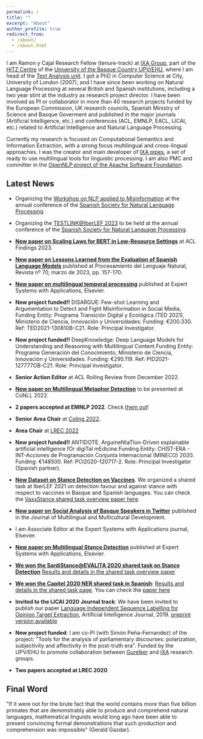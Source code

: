 ```yaml
---
permalink: /
title: ""
excerpt: "About"
author_profile: true
redirect_from:
  - /about/
  - /about.html
---
```


I am Ramon y Cajal Research Fellow (tenure-track) at [IXA Group](http://ixa.eus), part of the [HiTZ Centre](http://hitz.eus) of the [University of the Basque Country UPV/EHU](http://www.ehu.eus), where I am head of the [Text Analysis unit](http://www.hitz.eus/en/nlp). I got a PhD in Computer Science at City, University of London (2007), and I have since been working on Natural Language Processing at several British and Spanish institutions, including a two year stint at the industry as research project director. I have been involved as PI or collaborator in more than 40 research projects funded by the European Commission, UK research councils, Spanish Ministry of Science and Basque Goverment and published in the major journals (Artificial Intelligence, etc.) and conferences (ACL, EMNLP, EACL, IJCAI, etc.) related to Artificial Intelligence and Natural Language Processing.

Currently my research is focused on Computational Semantics and Information Extraction, with a strong focus multilingual and cross-lingual approaches. I was the creator and main developer of [IXA pipes](http://ixa2.si.ehu.es/ixa-pipes), a set of ready to use multilingual tools for linguistic processing. I am also PMC and committer in the [OpenNLP project of the Apache Software Foundation](https://opennlp.apache.org/).

## Latest News

+ Organizing the [Workshop on NLP applied to Misinformation](https://sites.google.com/view/nlp-misinfo-2023/) at the annual conference of the [Spanish Society for Natural Language Processing](http://sepln2023.sepln.org/).

+ Organizing the [TESTLINK@IberLEF 2023](https://e3c.fbk.eu/testlinkiberlef) to be held at the annual conference of the [Spanish Society for Natural Language Processing](http://sepln2023.sepln.org/).

+ **[New paper on Scaling Laws for BERT in Low-Resource Settings](https://aclanthology.org/2023.findings-acl.492/)** at ACL Findings 2023.

+ **[New paper on Lessons Learned from the Evaluation of Spanish Language Models](http://journal.sepln.org/sepln/ojs/ojs/index.php/pln/article/download/6487/3894)** published at Procesamiento del Lenguaje Natural, Revista nº 70, marzo de 2023, pp. 157-170.

+ **[New paper on multilingual temporal processing](https://doi.org/10.1016/j.knosys.2023.110612)** published at Expert Systems with Applications, Elsevier.

+ **New project funded!!** DISARGUE: Few-shot Learning and Argumentation to Detect and Fight Misinformation in Social Media, Funding Entity: Programa Transición Digital y Ecológica (TED 2021), Ministerio de Ciencia, Innovación y Universidades. Funding: €200.330. Ref: TED2021-130810B-C21. Role: Principal Investigator.

+ **New project funded!!** DeepKnowledge: Deep Language Models for Understanding and Reasoning with Multilingual Content.Funding Entity: Programa Generación del Conocimiento, Ministerio de Ciencia, Innovación y Universidades. Funding: €295.119. Ref: PID2021-127777OB-C21. Role: Principal Investigator.

+ **Senior Action Editor** at ACL Rolling Review from December 2022.

+ **[New paper on Multilingual Metaphor Detection](https://arxiv.org/pdf/2210.10358)** to be presented at CoNLL 2022.
+ **2 papers accepted at EMNLP 2022**. Check [them out](https://ragerri.github.io/publications/)!

+ **Senior Area Chair** at [Coling 2022](https://coling2022.org).

+ **Area Chair** at [LREC 2022](https://lrec2022.lrec-conf.org/en/committees/area-chairs/)

+ **New project funded!!** ANTIDOTE. ArgumeNtaTIon-Driven explainable artificial intelligence fOr digiTal mEdicine.Funding Entity: CHIST-ERA - INT-Acciones de Programación Conjunta Internacional (MINECO) 2020. Funding: €148500. Ref: PCI2020-120717-2. Role: Principal Investigator (Spanish partner).

+ **[New Dataset on Stance Detection on Vaccines](https://vaxxstance.github.io/)**. We organized a shared task at IberLEF 2021 on detection favour and against stance with respect to vaccines in Basque and Spanish languages. You can check the [VaxxStance shared task overview paper here](http://journal.sepln.org/sepln/ojs/ojs/index.php/pln/article/view/6387/3807).

+ **[New paper on Social Analysis of Basque Speakers in Twitter](https://www.tandfonline.com/eprint/HTDYHF8ETG6B9HHJZ9T2/full?target=10.1080/01434632.2021.1962331)** published in the Journal of Multilingual and Multicultural Development.

+ I am Associate Editor at the Expert Systems with Applications journal, Elsevier.

+ **[New paper on Multilingual Stance Detection](https://www.sciencedirect.com/science/article/pii/S095741742031191X?dgcid=author)** published at Expert Systems with Applications, Elsevier.

+ **[We won the SardiStance@EVALITA 2020 shared task on Stance Detection](http://ceur-ws.org/Vol-2765/paper120.pdf)** [Results and details in the shared task overview paper](http://ceur-ws.org/Vol-2765/paper159.pdf)

+ **[We won the Capitel 2020 NER shared task in Spanish](http://www.ehu.eus/ehusfera/ixa/2020/05/28/2732/)**: [Results and details in the shared task page](https://sites.google.com/view/capitel2020). You can check the [paper here](https://ragerri.github.io/files/ixaera-capitel2020.pdf)

+ **Invited to the IJCAI 2020 Journal track**: We have been invited to publish our paper [Language Independent Sequence Labelling for Opinion Target Extraction](https://doi.org/10.1016/j.artint.2018.12.002), Artificial Intelligence Journal, 2019. [preprint version available](https://ragerri.github.io/files/ijcai2020.pdf)

+ **New project funded**: I am co-PI (with Simón Peña-Fernandez) of the project: "Tools for the analysis of parliamentary discourses: polarization, subjectivity and affectivity in the post-truth era". Funded by the UPV/EHU to promote collaboration between [GureIker](https://www.ehu.eus/en/web/gureiker/home) and [IXA](https://ixa.eus/) research groups.

+ **Two papers accepted at LREC 2020** 

## Final Word

"If it were not for the brute fact that the world contains more than five billion primates that are demonstrably able to produce and comprehend natural languages, mathematical linguists would long ago have been able to present convincing formal demonstrations that such production and comprehension was impossible" (Gerald Gazdar).

